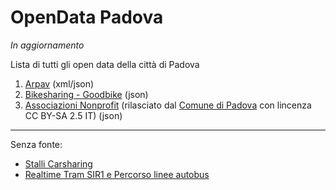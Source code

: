 # OpenData Padova
_In aggiornamento_

Lista di tutti gli open data della città di Padova

1. [Arpav](http://www.arpa.veneto.it/dati-ambientali/open-data/dati-arpav-in-formato-xml) (xml/json)
2. [Bikesharing - Goodbike](https://api.citybik.es/v2/networks/goodbike) (json)
3. [Associazioni Nonprofit](https://github.com/peterampazzo/OpenData-Padova/blob/master/json/associazioni.json) (rilasciato dal [Comune di Padova](http://www.padovanet.it/noprofit) con lincenza CC BY-SA 2.5 IT) (json)

---
Senza fonte:
* [Stalli Carsharing](http://www.carsharingpadova.it/mappa-stalli)
* [Realtime Tram SIR1 e Percorso linee autobus](http://www.fsbusitaliaveneto.it/index.php/offerta/dove-sono-i-mezzi)
